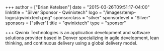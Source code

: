 +++
author = ["Brian Ketelsen"]
date = "2015-03-26T09:51:17-04:00"
linktitle = "Silver Sponsor - Qwinixtech"
logo = "/images/temp-logos/qwinixtech.png"
sponsorclass = "silver"
sponsorlevel = "Silver"
sponsors = ["silver"]
title = "qwinixtech"
type = "sponsor"

+++
Qwinix Technologies is an application development and software solutions provider based in Denver specializing in agile development, lean thinking, and continuous delivery using a global delivery model.
